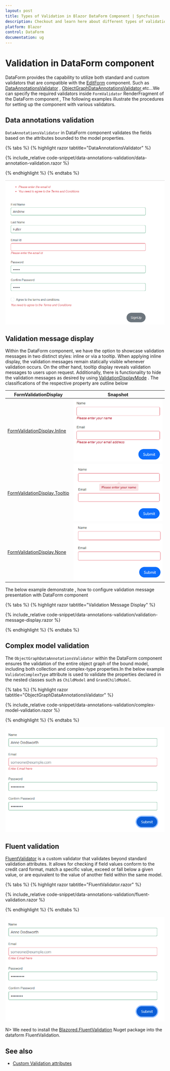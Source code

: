 ```yaml
---
layout: post
title: Types of Validation in Blazor DataForm Component | Syncfusion
description: Checkout and learn here about different types of validation that can be used in Blazor DataForm component.
platform: Blazor
control: DataForm
documentation: ug
---
```


# Validation in DataForm component

DataForm provides the capability to utilize both standard and custom validators that are compatible with the [EditForm](https://learn.microsoft.com/en-us/dotnet/api/microsoft.aspnetcore.components.forms.editform?view=aspnetcore-7.0) component. Such as [DataAnnotationsValidator](https://learn.microsoft.com/en-us/dotnet/api/microsoft.aspnetcore.components.forms.dataannotationsvalidator?view=aspnetcore-7.0) , [ObjectGraphDataAnnotationsValidator ](https://learn.microsoft.com/en-us/aspnet/core/blazor/forms/validation?view=aspnetcore-8.0#nested-models-collection-types-and-complex-types) etc...We can specify the required validators inside `FormValidator` RenderFragment of the DataForm component , The following examples illustrate the procedures for setting up the component with various validators.

## Data annotations validation

`DataAnnotationsValidator` in DataForm component validates the fields based on the attributes bounded to the model properties. 

{% tabs %}
{% highlight razor tabtitle="DataAnnotationsValidator"  %}

{% include_relative code-snippet/data-annotations-validation/data-annotation-validation.razor %}

{% endhighlight %}
{% endtabs %}

![Blazor DataForm DataAnnotationsValidator](images/blazor_dataform_dataannotationsvalidator.png)

## Validation message display

Within the DataForm component, we have the option to showcase validation messages in two distinct styles: inline or via a tooltip. When applying inline display, the validation messages remain statically visible whenever validation occurs. On the other hand, tooltip display reveals validation messages to users upon request. Additionally, there is functionality to hide the validation messages as desired by using [ValidationDisplayMode](https://help.syncfusion.com/cr/blazor/Syncfusion.Blazor.DataForm.SfDataForm.html#Syncfusion_Blazor_DataForm_SfDataForm_ValidationDisplayMode) . The classifications of the respective property are outline below 

| FormValidationDisplay | Snapshot |
| ------------ | ----------------------- |
|[FormValidationDisplay.Inline](https://help.syncfusion.com/cr/blazor/Syncfusion.Blazor.DataForm.FormValidationDisplay.html#Syncfusion_Blazor_DataForm_FormValidationDisplay_Inline)|![DataForm FormValidationDisplay.Inline](images/blazor_dataform_validation_display_inline.png)|
|[FormValidationDisplay.Tooltip](https://help.syncfusion.com/cr/blazor/Syncfusion.Blazor.DataForm.FormValidationDisplay.html#Syncfusion_Blazor_DataForm_FormValidationDisplay_Tooltip)|![DataForm FormValidationDisplay.Tooltip](images/blazor_dataform_validation_display_tooltip.png)|
|[FormValidationDisplay.None](https://help.syncfusion.com/cr/blazor/Syncfusion.Blazor.DataForm.FormValidationDisplay.html#Syncfusion_Blazor_DataForm_FormValidationDisplay_None)|![DataForm FormValidationDisplay.None](images/blazor_dataform_validation_display_none.png)|

The below example demonstrate , how to configure validation message presentation with DataForm component

{% tabs %}
{% highlight razor tabtitle="Validation Message Display"  %}

{% include_relative code-snippet/data-annotations-validation/validation-message-display.razor %}

{% endhighlight %}
{% endtabs %}

## Complex model validation 

The `ObjectGraphDataAnnotationsValidator` within the DataForm component ensures the validation of the entire object graph of the bound model, including both collection and complex-type properties.In the below example  `ValidateComplexType` attribute is used  to validate the properties declared in the nested classes such as `ChildModel` and `GrandChildModel`.

{% tabs %}
{% highlight razor tabtitle="ObjectGraphDataAnnotationsValidator"  %}

{% include_relative code-snippet/data-annotations-validation/complex-model-validation.razor %}

{% endhighlight %}
{% endtabs %}

![Blazor DataForm ObjectGraphDataAnnotationsValidator](images/blazor_dataform_complextypevalidation.png)

## Fluent validation 

[FluentValidator](https://www.nuget.org/packages/Blazored.FluentValidation/) is a custom validator that validates beyond standard validation attributes. It allows for checking if field values conform to the credit card format, match a specific value, exceed or fall below a given value, or are equivalent to the value of another field within the same model.

{% tabs %}
{% highlight razor tabtitle="FluentValidator.razor"  %}

{% include_relative code-snippet/data-annotations-validation/fluent-validation.razor %}

{% endhighlight %}
{% endtabs %}

![Blazor DataForm ObjectGraphDataAnnotationsValidator](images/blazor_dataform_fluentvalidation.png)

N> We need to install the [Blazored.FluentValidation](https://www.nuget.org/packages/Blazored.FluentValidation/) Nuget package into the dataform FluentValidation.

## See also

  * [Custom Validation attributes](https://blazor.syncfusion.com/documentation/data-form/data-annotation-attributes#custom-validation)